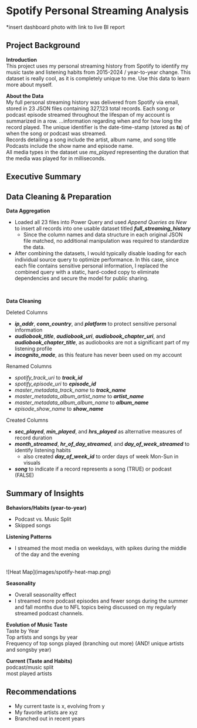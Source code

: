 # Spotify Personal Streaming Analysis
*insert dashboard photo with link to live BI report

## Project Background

**Introduction**<br>
This project uses my personal streaming history from Spotify to identify my music taste and listening habits from 2015-2024 / year-to-year change. This dataset is really cool, as it is completely unique to me. Use this data to learn more about myself.

**About the Data** <br>
My full personal streaming history was delivered from Spotify via email, stored in 23 JSON files containing 327,123 total records. Each song or podcast episode streamed throughout the lifespan of my account is summarized in a row. ...information regarding when and for how long the record played. The unique identifier is the date-time-stamp (stored as ***ts***) of when the song or podcast was streamed. <br>
Records detailing a song include the artist, album name, and song title <br>
Podcasts include the show name and episode name. <br>
All media types in the dataset use *ms_played* representing the duration that the media was played for in milliseconds.
## Executive Summary

## Data Cleaning & Preparation

**Data Aggregation**<br>
* Loaded all 23 files into Power Query and used *Append Queries as New* to insert all records into one usable dataset titled ***full_streaming_history***
  * Since the column names and data structure in each original JSON file matched, no additional manipulation was required to standardize the data. 
* After combining the datasets, I would typically disable loading for each individual source query to optimize performance. In this case, since each file contains sensitive personal information, I replaced the combined query with a static, hard-coded copy to eliminate dependencies and secure the model for public sharing.

<br>

**Data Cleaning** <br>

Deleted Columns

* ***ip_addr***, ***conn_country***, and ***platform*** to protect sensitive personal information
* ***audiobook_title***, ***audiobook_uri***, ***audiobook_chapter_uri***, and ***audiobook_chapter_title***, as audiobooks are not a significant part of my listening profile
* ***incognito_mode***, as this feature has never been used on my account

Renamed Columns

* *spotify_track_uri* to ***track_id***
* *spotify_episode_uri* to ***episode_id***
* *master_metadata_track_name* to ***track_name***
* *master_metadata_album_artist_name* to ***artist_name***
* *master_metadata_album_album_name* to ***album_name***
* *episode_show_name* to ***show_name***
  
Created Columns

* ***sec_played***, ***min_played***, and ***hrs_played*** as alternative measures of record duration
* ***month_streamed***, ***hr_of_day_streamed***, and ***day_of_week_streamed*** to identify listening habits
  * also created ***day_of_week_id*** to order days of week Mon-Sun in visuals
* ***song*** to indicate if a record represents a song (TRUE) or podcast (FALSE)

## Summary of Insights
**Behaviors/Habits (year-to-year)**
* Podcast vs. Music Split
* Skipped songs

**Listening Patterns**

* I streamed the most media on weekdays, with spikes during the middle of the day and the evening <br>
<br>
    ![Heat Map](images/spotify-heat-map.png)

**Seasonality**
* Overall seasonality effect
* I streamed more podcast episodes and fewer songs during the summer and fall months due to NFL topics being discussed on my regularly streamed podcast channels.

**Evolution of Music Taste** <br>
Taste by Year <br>
Top artists and songs by year <br>
Frequency of top songs played (branching out more)
(AND! unique artists and songsby year)

**Current (Taste and Habits)** <br>
podcast/music split <br>
most played artists

## Recommendations
* My current taste is x, evolving from y
* My favorite artists are xyz
* Branched out in recent years